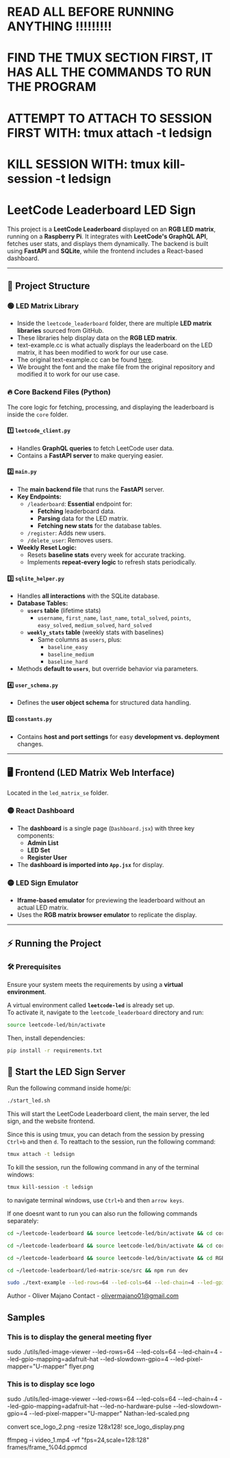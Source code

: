 # READ ALL BEFORE RUNNING ANYTHING !!!!!!!!!

# FIND THE TMUX SECTION FIRST, IT HAS ALL THE COMMANDS TO RUN THE PROGRAM
# ATTEMPT TO ATTACH TO SESSION FIRST WITH: tmux attach -t ledsign
# KILL SESSION WITH: tmux kill-session -t ledsign

# LeetCode Leaderboard LED Sign

This project is a **LeetCode Leaderboard** displayed on an **RGB LED matrix**, running on a **Raspberry Pi**. It integrates with **LeetCode's GraphQL API**, fetches user stats, and displays them dynamically. The backend is built using **FastAPI** and **SQLite**, while the frontend includes a React-based dashboard.

---

## 📂 Project Structure

### 🟢 LED Matrix Library
- Inside the `leetcode_leaderboard` folder, there are multiple **LED matrix libraries** sourced from GitHub.
- These libraries help display data on the **RGB LED matrix**.
- text-example.cc is what actually displays the leaderboard on the LED matrix, it has been modified to work for our use case.
- The original text-example.cc can be found [here](https://github.com/hzeller/rpi-rgb-led-matrix/blob/master/utils/text-example.cc).
- We brought the font and the make file from the original repository and modified it to work for our use case.

### 🔥 Core Backend Files (Python)
The core logic for fetching, processing, and displaying the leaderboard is inside the `core` folder.

#### 1️⃣ `leetcode_client.py`
- Handles **GraphQL queries** to fetch LeetCode user data.
- Contains a **FastAPI server** to make querying easier.

#### 2️⃣ `main.py`
- The **main backend file** that runs the **FastAPI** server.
- **Key Endpoints:**
  - `/leaderboard`: **Essential** endpoint for:
    - **Fetching** leaderboard data.
    - **Parsing** data for the LED matrix.
    - **Fetching new stats** for the database tables.
  - `/register`: Adds new users.
  - `/delete_user`: Removes users.
- **Weekly Reset Logic:** 
  - Resets **baseline stats** every week for accurate tracking.
  - Implements **repeat-every logic** to refresh stats periodically.

#### 3️⃣ `sqlite_helper.py`
- Handles **all interactions** with the SQLite database.
- **Database Tables:**
  - **`users` table** (lifetime stats)
    - `username`, `first_name`, `last_name`, `total_solved`, `points`, `easy_solved`, `medium_solved`, `hard_solved`
  - **`weekly_stats` table** (weekly stats with baselines)
    - Same columns as `users`, plus:
      - `baseline_easy`
      - `baseline_medium`
      - `baseline_hard`
- Methods **default to `users`**, but override behavior via parameters.

#### 4️⃣ `user_schema.py`
- Defines the **user object schema** for structured data handling.

#### 5️⃣ `constants.py`
- Contains **host and port settings** for easy **development vs. deployment** changes.

---

## 🖥️ Frontend (LED Matrix Web Interface)
Located in the `led_matrix_se` folder.

### 🟡 React Dashboard
- The **dashboard** is a single page (`Dashboard.jsx`) with three key components:
  - **Admin List**
  - **LED Set**
  - **Register User**
- The **dashboard is imported into `App.jsx`** for display.

### 🟡 LED Sign Emulator
- **Iframe-based emulator** for previewing the leaderboard without an actual LED matrix.
- Uses the **RGB matrix browser emulator** to replicate the display.

---

## ⚡ Running the Project

### 🛠️ Prerequisites
Ensure your system meets the requirements by using a **virtual environment**.

A virtual environment called **`leetcode-led`** is already set up.  
To activate it, navigate to the `leetcode_leaderboard` directory and run:

```bash
source leetcode-led/bin/activate
```
Then, install dependencies:

```bash
pip install -r requirements.txt
```

## 🚀 Start the LED Sign Server
Run the following command inside home/pi:
```bash
./start_led.sh
```

This will start the LeetCode Leaderboard client, the main server, the led sign, and the website frontend.

Since this is using tmux, you can detach from the session by pressing `Ctrl+b` and then `d`.
To reattach to the session, run the following command:
```bash
tmux attach -t ledsign
```
To kill the session, run the following command in any of the terminal windows:
```bash
tmux kill-session -t ledsign
``` 
to navigate terminal windows, use `Ctrl+b` and then `arrow keys`.

If one doesnt want to run you can also run the following commands separately:

```bash
cd ~/leetcode-leaderboard && source leetcode-led/bin/activate && cd core_files && python3 leetcode_client.py
```
```bash
cd ~/leetcode-leaderboard && source leetcode-led/bin/activate && cd core_files && python3 main.py
```
```bash
cd ~/leetcode-leaderboard && source leetcode-led/bin/activate && cd RGBMatrixEmulator/samples && python3 leaderboard.py --led-rows=128 --led-cols=64 --led-chain=2
```
```bash
cd ~/leetcode-leaderboard/led-matrix-sce/src && npm run dev
```
```bash
sudo ./text-example --led-rows=64 --led-cols=64 --led-chain=4 --led-gpio-mapping=adafruit-hat --led-slowdown-gpio=4 --led-pixel-mapper="U-mapper"
```

Author - Oliver Majano
Contact - olivermajano01@gmail.com

## Samples
### This is to display the general meeting flyer
sudo ./utils/led-image-viewer --led-rows=64 --led-cols=64 --led-chain=4 --led-gpio-mapping=adafruit-hat --led-slowdown-gpio=4 --led-pixel-mapper="U-mapper" flyer.png
### This is to display sce logo
sudo ./utils/led-image-viewer --led-rows=64 --led-cols=64 --led-chain=4 --led-gpio-mapping=adafruit-hat --led-no-hardware-pulse --led-slowdown-gpio=4 --led-pixel-mapper="U-mapper" Nathan-led-scaled.png



convert sce_logo_2.png -resize 128x128! sce_logo_display.png


ffmpeg -i video_1.mp4 -vf "fps=24,scale=128:128" frames/frame_%04d.ppmcd